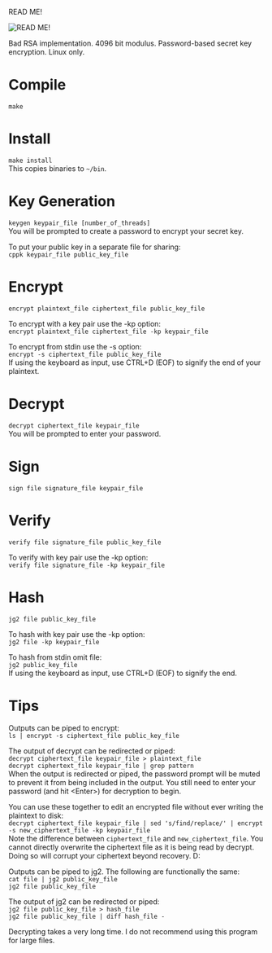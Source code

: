 READ ME!

![READ ME!](https://c.tenor.com/zEtUpuHrIzwAAAAC/tenor.gif)

Bad RSA implementation. 4096 bit modulus. Password-based secret key encryption. Linux only.

# Compile

`make`

# Install

`make install`  
This copies binaries to `~/bin`.

# Key Generation

`keygen keypair_file [number_of_threads]`  
You will be prompted to create a password to encrypt your secret key.

To put your public key in a separate file for sharing:  
`cppk keypair_file public_key_file`

# Encrypt

`encrypt plaintext_file ciphertext_file public_key_file`

To encrypt with a key pair use the -kp option:  
`encrypt plaintext_file ciphertext_file -kp keypair_file`

To encrypt from stdin use the -s option:  
`encrypt -s ciphertext_file public_key_file`  
If using the keyboard as input, use CTRL+D (EOF) to signify the end of your plaintext.

# Decrypt

`decrypt ciphertext_file keypair_file`  
You will be prompted to enter your password.

# Sign

`sign file signature_file keypair_file`

# Verify

`verify file signature_file public_key_file`

To verify with key pair use the -kp option:  
`verify file signature_file -kp keypair_file`

# Hash

`jg2 file public_key_file`

To hash with key pair use the -kp option:  
`jg2 file -kp keypair_file`

To hash from stdin omit file:  
`jg2 public_key_file`  
If using the keyboard as input, use CTRL+D (EOF) to signify the end.

# Tips

Outputs can be piped to encrypt:  
`ls | encrypt -s ciphertext_file public_key_file`

The output of decrypt can be redirected or piped:  
`decrypt ciphertext_file keypair_file > plaintext_file`  
`decrypt ciphertext_file keypair_file | grep pattern`  
When the output is redirected or piped, the password prompt will be muted to prevent it from being included in the output. You still need to enter your password (and hit \<Enter\>) for decryption to begin.

You can use these together to edit an encrypted file without ever writing the plaintext to disk:  
`decrypt ciphertext_file keypair_file | sed 's/find/replace/' | encrypt -s new_ciphertext_file -kp keypair_file`  
Note the difference between `ciphertext_file` and `new_ciphertext_file`. You cannot directly overwrite the ciphertext file as it is being read by decrypt. Doing so will corrupt your ciphertext beyond recovery. D:  

Outputs can be piped to jg2. The following are functionally the same:  
`cat file | jg2 public_key_file`  
`jg2 file public_key_file`

The output of jg2 can be redirected or piped:  
`jg2 file public_key_file > hash_file`  
`jg2 file public_key_file | diff hash_file -`

Decrypting takes a very long time. I do not recommend using this program for large files.
